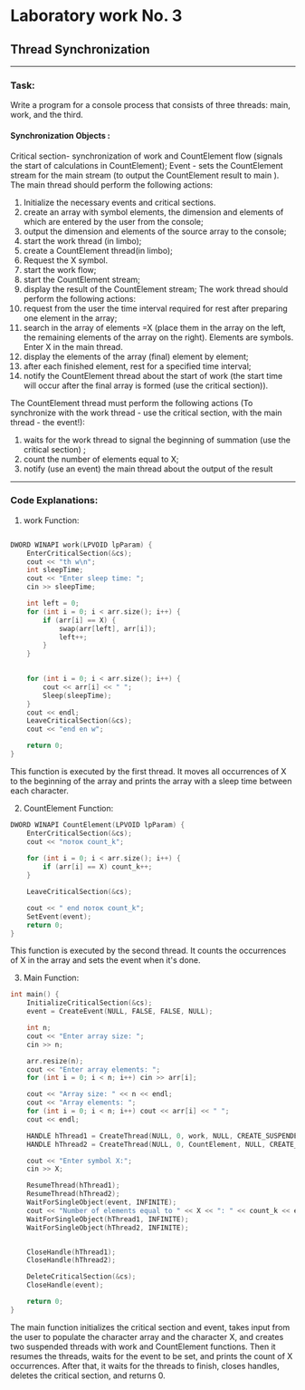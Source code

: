 # Laboratory work No. 3

## Thread Synchronization

- - -

### Task:

Write a program for a console process that consists of three threads: main, work, and the third.

#### Synchronization Objects :

Critical section- synchronization of work and CountElement flow (signals the start of calculations in CountElement);
Event - sets the CountElement stream for the main stream (to output the CountElement result to main ).
The main thread should perform the following actions:

1. Initialize the necessary events and critical sections.
2. create an array with symbol elements, the dimension and elements of which are entered by the user from the console;
3. output the dimension and elements of the source array to the console;
4. start the work thread (in limbo);
5. create a CountElement thread(in limbo);
6. Request the X symbol.
7. start the work flow;
8. start the CountElement stream;
9. display the result of the CountElement stream;
The work thread should perform the following actions:
1. request from the user the time interval required for rest after preparing one element in
the array;
2. search in the array of elements =X (place them in the array on the left, the remaining elements of the array on the right).
Elements are symbols. Enter X in the main thread.
3. display the elements of the array (final) element by element;
4. after each finished element, rest for a specified time interval;
5. notify the CountElement thread about the start of work (the start time will occur after the final array is formed (use the critical section)).

The CountElement thread must perform the following actions (To synchronize with the work thread - use
the critical section, with the main thread - the event!):

1. waits for the work thread to signal the beginning of summation (use the critical section) ;
2. count the number of elements equal to X;
3. notify (use an event) the main thread about the output of the result

- - -

### Code Explanations:

1. work Function:

``` cpp

DWORD WINAPI work(LPVOID lpParam) {
    EnterCriticalSection(&cs);
	cout << "th w\n";
	int sleepTime;
	cout << "Enter sleep time: ";
	cin >> sleepTime;

	int left = 0;
	for (int i = 0; i < arr.size(); i++) {
		if (arr[i] == X) {
			swap(arr[left], arr[i]);
			left++;
		}
	}
	

	for (int i = 0; i < arr.size(); i++) {
		cout << arr[i] << " ";
		Sleep(sleepTime);
	}
	cout << endl;
	LeaveCriticalSection(&cs);
	cout << "end en w";

	return 0;
}
```
This function is executed by the first thread. It moves all occurrences of X to the beginning of the array and prints the array with a sleep time between each character.

2. CountElement Function:

``` cpp
DWORD WINAPI CountElement(LPVOID lpParam) {
    EnterCriticalSection(&cs);
	cout << "поток count_k";
	
	for (int i = 0; i < arr.size(); i++) {
		if (arr[i] == X) count_k++;
	}

	LeaveCriticalSection(&cs);

	cout << " end поток count_k";
	SetEvent(event);
	return 0;
}
```

This function is executed by the second thread. It counts the occurrences of X in the array and sets the event when it's done.

3. Main Function:

``` cpp
int main() {
	InitializeCriticalSection(&cs);
	event = CreateEvent(NULL, FALSE, FALSE, NULL);

	int n;
	cout << "Enter array size: ";
	cin >> n;

	arr.resize(n);
	cout << "Enter array elements: ";
	for (int i = 0; i < n; i++) cin >> arr[i];

	cout << "Array size: " << n << endl;
	cout << "Array elements: ";
	for (int i = 0; i < n; i++) cout << arr[i] << " ";
	cout << endl;

	HANDLE hThread1 = CreateThread(NULL, 0, work, NULL, CREATE_SUSPENDED, NULL);
	HANDLE hThread2 = CreateThread(NULL, 0, CountElement, NULL, CREATE_SUSPENDED, NULL);

	cout << "Enter symbol X:";
	cin >> X;

	ResumeThread(hThread1);
	ResumeThread(hThread2);
	WaitForSingleObject(event, INFINITE);
	cout << "Number of elements equal to " << X << ": " << count_k << endl;
	WaitForSingleObject(hThread1, INFINITE);
	WaitForSingleObject(hThread2, INFINITE);


	CloseHandle(hThread1);
	CloseHandle(hThread2);

	DeleteCriticalSection(&cs);
	CloseHandle(event);

	return 0;
}
```
The main function initializes the critical section and event, takes input from the user to populate the character array and the character X, and creates two suspended threads with work and CountElement functions. Then it resumes the threads, waits for the event to be set, and prints the count of X occurrences. After that, it waits for the threads to finish, closes handles, deletes the critical section, and returns 0.
